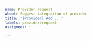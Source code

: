 ```yaml
---
name: Provider request
about: Suggest integration of provider
title: "[Provider] Add ..."
labels: provider/request
assignees: ''

---
```



